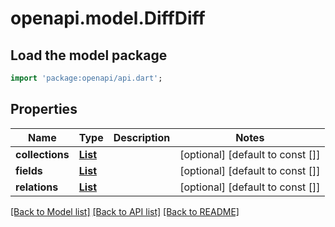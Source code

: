 # openapi.model.DiffDiff

## Load the model package
```dart
import 'package:openapi/api.dart';
```

## Properties
Name | Type | Description | Notes
------------ | ------------- | ------------- | -------------
**collections** | [**List<DiffDiffCollectionsInner>**](DiffDiffCollectionsInner.md) |  | [optional] [default to const []]
**fields** | [**List<DiffDiffFieldsInner>**](DiffDiffFieldsInner.md) |  | [optional] [default to const []]
**relations** | [**List<DiffDiffRelationsInner>**](DiffDiffRelationsInner.md) |  | [optional] [default to const []]

[[Back to Model list]](../README.md#documentation-for-models) [[Back to API list]](../README.md#documentation-for-api-endpoints) [[Back to README]](../README.md)


